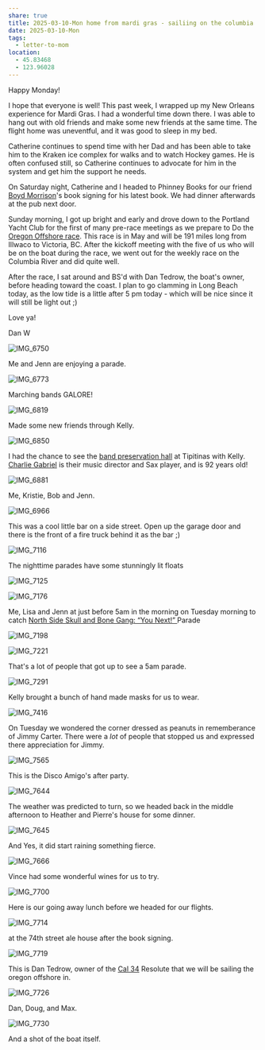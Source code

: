 ```yaml
---
share: true
title: 2025-03-10-Mon home from mardi gras - sailiing on the columbia
date: 2025-03-10-Mon
tags:
  - letter-to-mom
location:
  - 45.83468
  - 123.96028
---
```


Happy Monday!

I hope that everyone is well! This past week, I wrapped up my New Orleans experience for Mardi Gras. I had a wonderful time down there. I was able to hang out with old friends and make some new friends at the same time. The flight home was uneventful, and it was good to sleep in my bed.

Catherine continues to spend time with her Dad and has been able to take him to the Kraken ice complex for walks and to watch Hockey games. He is often confused still, so Catherine continues to advocate for him in the system and get him the support he needs.

On Saturday night, Catherine and I headed to Phinney Books for our friend [Boyd Morrison](https://boydmorrison.com)'s book signing for his latest book. We had dinner afterwards at the pub next door.

Sunday morning, I got up bright and early and drove down to the Portland Yacht Club for the first of many pre-race meetings as we prepare to Do the [Oregon Offshore race](https://www.cycportland.org/pnwo-home). This race is in May and will be 191 miles long from Illwaco to Victoria, BC. After the kickoff meeting with the five of us who will be on the boat during the race, we went out for the weekly race on the Columbia River and did quite well.   

After the race, I sat around and BS'd with Dan Tedrow, the boat's owner, before heading toward the coast.  I plan to go clamming in Long Beach today, as the low tide is a little after 5 pm today - which will be nice since it will still be light out ;)   

Love ya!

Dan W




![IMG_6750](../attachments/IMG_6750.png)

Me and Jenn are enjoying a parade.  

![IMG_6773](../attachments/IMG_6773.png)

Marching bands GALORE!


![IMG_6819](../attachments/IMG_6819.png)

Made some new friends through Kelly.

![IMG_6850](../attachments/IMG_6850.png)

I had the chance to see the [band preservation hall](https://www.preservationhall.com/) at Tipitinas with Kelly.  [Charlie Gabriel](https://en.wikipedia.org/wiki/Charlie_Gabriel)   is their music director and Sax player, and is 92 years old!

![IMG_6881](../attachments/IMG_6881.png)

Me, Kristie, Bob and Jenn.

![IMG_6966](../attachments/IMG_6966.png)

This was a cool little bar on a side street.  Open up the garage door and there is the front of a fire truck behind it as the bar ;) 

![IMG_7116](../attachments/IMG_7116.png)

The nighttime parades have some stunningly lit floats

![IMG_7125](../attachments/IMG_7125.png)

![IMG_7176](../attachments/IMG_7176.png)

Me, Lisa and Jenn at just before 5am in the morning on Tuesday morning to catch [North Side Skull and Bone Gang: “You Next!” ](https://hnoc.org/publishing/first-draft/north-side-skull-and-bone-gangs-mardi-gras-morning-reminder-you-next) Parade

![IMG_7198](../attachments/IMG_7198.png)

![IMG_7221](../attachments/IMG_7221.png)

That's a lot of people that got up to see a 5am parade.

![IMG_7291](../attachments/IMG_7291.png)

Kelly brought a bunch of hand made masks for us to wear.

![IMG_7416](../attachments/IMG_7416.png)

On Tuesday we wondered the corner dressed as peanuts in rememberance of Jimmy Carter.  There were a _lot_ of people that stopped us and expressed there appreciation for Jimmy.


![IMG_7565](../attachments/IMG_7565.png)

This is the Disco Amigo's after party.

![IMG_7644](../attachments/IMG_7644.png)

The weather was predicted to turn, so we headed back in the middle afternoon to Heather and Pierre's house for some dinner.

![IMG_7645](../attachments/IMG_7645.png)

And Yes, it did start raining something fierce.

![IMG_7666](../attachments/IMG_7666.png)

Vince had some wonderful wines for us to try.

![IMG_7700](../attachments/IMG_7700.png)

Here is our going away lunch before we headed for our flights.

![IMG_7714](../attachments/IMG_7714.png)

at the 74th street ale house after the book signing.

![IMG_7719](../attachments/IMG_7719.png)

This is Dan Tedrow, owner of the [Cal 34](https://sailboatdata.com/sailboat/cal-34/) Resolute that we will be sailing the oregon offshore in. 

![IMG_7726](../attachments/IMG_7726.png)

Dan, Doug, and Max.

![IMG_7730](../attachments/IMG_7730.png)

And a shot of the boat itself.